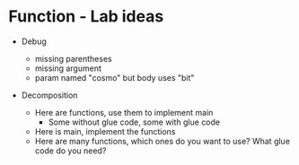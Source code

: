 # Function - Lab ideas

- Debug
  - missing parentheses
  - missing argument
  - param named "cosmo" but body uses "bit"

- Decomposition
  - Here are functions, use them to implement main
    - Some without glue code, some with glue code
  - Here is main, implement the functions
  - Here are many functions, which ones do you want to use? What glue code do you need?
  